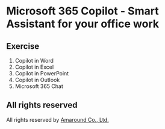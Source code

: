 
# Microsoft 365 Copilot - Smart Assistant for your office work

## Exercise

1. Copilot in Word
2. Copilot in Excel
3. Copilot in PowerPoint
4. Copilot in Outlook
5. Microsoft 365 Chat

## All rights reserved

All rights reserved by [Amaround Co., Ltd.](https://www.nextflow.in.th/)
